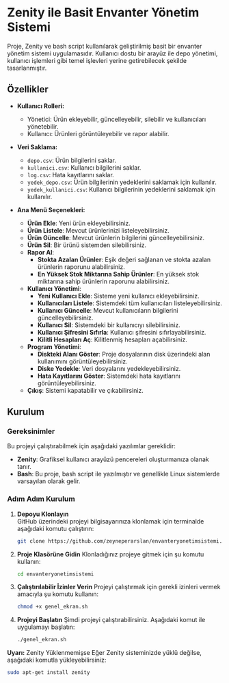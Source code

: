 # Zenity ile Basit Envanter Yönetim Sistemi


Proje, Zenity ve bash script kullanılarak geliştirilmiş basit bir envanter yönetim sistemi uygulamasıdır. Kullanıcı dostu bir arayüz ile depo yönetimi, kullanıcı işlemleri gibi temel işlevleri yerine getirebilecek şekilde tasarlanmıştır.

## Özellikler

- **Kullanıcı Rolleri:**
  - Yönetici: Ürün ekleyebilir, güncelleyebilir, silebilir ve kullanıcıları yönetebilir.
  - Kullanıcı: Ürünleri görüntüleyebilir ve rapor alabilir.

- **Veri Saklama:**
  - `depo.csv`: Ürün bilgilerini saklar.
  - `kullanici.csv`: Kullanıcı bilgilerini saklar.
  - `log.csv`: Hata kayıtlarını saklar.
  - `yedek_depo.csv`: Ürün bilgilerinin yedeklerini saklamak için kullanılır.
  - `yedek_kullanici.csv`: Kullanıcı bilgilerinin yedeklerini saklamak için kullanılır.    
- **Ana Menü Seçenekleri:**
  - **Ürün Ekle**: Yeni ürün ekleyebilirsiniz.
  - **Ürün Listele**: Mevcut ürünlerinizi listeleyebilirsiniz.
  - **Ürün Güncelle**: Mevcut ürünlerin bilgilerini güncelleyebilirsiniz.
  - **Ürün Sil**: Bir ürünü sistemden silebilirsiniz.
  - **Rapor Al**: 
    - **Stokta Azalan Ürünler**: Eşik değeri sağlanan ve stokta azalan ürünlerin raporunu alabilirsiniz.
    - **En Yüksek Stok Miktarına Sahip Ürünler**: En yüksek stok miktarına sahip ürünlerin raporunu alabilirsiniz.
  - **Kullanıcı Yönetimi**: 
    - **Yeni Kullanıcı Ekle**: Sisteme yeni kullanıcı ekleyebilirsiniz.
    - **Kullanıcıları Listele**: Sistemdeki tüm kullanıcıları listeleyebilirsiniz.
    - **Kullanıcı Güncelle**: Mevcut kullanıcıların bilgilerini güncelleyebilirsiniz.
    - **Kullanıcı Sil**: Sistemdeki bir kullanıcıyı silebilirsiniz.
    - **Kullanıcı Şifresini Sıfırla**: Kullanıcı şifresini sıfırlayabilirsiniz.
    - **Kilitli Hesapları Aç**: Kilitlenmiş hesapları açabilirsiniz.
  - **Program Yönetimi**:
    - **Diskteki Alanı Göster**: Proje dosyalarının disk üzerindeki alan kullanımını görüntüleyebilirsiniz.
    - **Diske Yedekle**: Veri dosyalarını yedekleyebilirsiniz.
    - **Hata Kayıtlarını Göster**: Sistemdeki hata kayıtlarını görüntüleyebilirsiniz.
  - **Çıkış**: Sistemi kapatabilir ve çıkabilirsiniz.
    
## Kurulum

### Gereksinimler

Bu projeyi çalıştırabilmek için aşağıdaki yazılımlar gereklidir:

- **Zenity**: Grafiksel kullanıcı arayüzü pencereleri oluşturmanıza olanak tanır.
- **Bash**: Bu proje, bash script ile yazılmıştır ve genellikle Linux sistemlerde varsayılan olarak gelir.

### Adım Adım Kurulum

1. **Depoyu Klonlayın**  
   GitHub üzerindeki projeyi bilgisayarınıza klonlamak için terminalde aşağıdaki komutu çalıştırın:
   ```bash
   git clone https://github.com/zeyneperarslan/envanteryonetimsistemi.git

2. **Proje Klasörüne Gidin**
   Klonladığınız projeye gitmek için şu komutu kullanın:
   ```bash
   cd envanteryonetimsistemi
   
3. **Çalıştırılabilir İzinler Verin**
   Projeyi çalıştırmak için gerekli izinleri vermek amacıyla şu komutu kullanın:
   ```bash
   chmod +x genel_ekran.sh

4. **Projeyi Başlatın**
   Şimdi projeyi çalıştırabilirsiniz. Aşağıdaki komut ile uygulamayı başlatın:
   ```bash
   ./genel_ekran.sh

  **Uyarı:** Zenity Yüklenmemişse
    Eğer Zenity sisteminizde yüklü değilse, aşağıdaki komutla yükleyebilirsiniz:
  ```bash
  sudo apt-get install zenity
